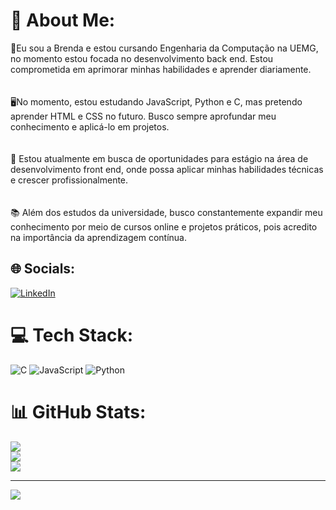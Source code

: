 # 💫 About Me:
👤Eu sou a Brenda e estou cursando Engenharia da Computação na UEMG, no momento estou focada no desenvolvimento back end. Estou comprometida em aprimorar minhas habilidades e aprender diariamente.<br><br><br>🖥️No momento, estou estudando JavaScript, Python e C, mas pretendo aprender HTML e CSS no futuro. Busco sempre aprofundar meu conhecimento e aplicá-lo em projetos.<br><br><br>💼 Estou atualmente em busca de oportunidades para estágio na área de desenvolvimento front end, onde possa aplicar minhas habilidades técnicas e crescer profissionalmente.<br><br><br>📚 Além dos estudos da universidade, busco constantemente expandir meu conhecimento por meio de cursos online e projetos práticos, pois acredito na importância da aprendizagem contínua.


## 🌐 Socials:
[![LinkedIn](https://img.shields.io/badge/LinkedIn-%230077B5.svg?logo=linkedin&logoColor=white)](https://linkedin.com/in/www.linkedin.com/in/brenda-emanuelle-b6005630b) 

# 💻 Tech Stack:
![C](https://img.shields.io/badge/c-%2300599C.svg?style=for-the-badge&logo=c&logoColor=white) ![JavaScript](https://img.shields.io/badge/javascript-%23323330.svg?style=for-the-badge&logo=javascript&logoColor=%23F7DF1E) ![Python](https://img.shields.io/badge/python-3670A0?style=for-the-badge&logo=python&logoColor=ffdd54)
# 📊 GitHub Stats:
![](https://github-readme-stats.vercel.app/api?username=Brenda1469&theme=dracula&hide_border=false&include_all_commits=true&count_private=true)<br/>
![](https://github-readme-streak-stats.herokuapp.com/?user=Brenda1469&theme=dracula&hide_border=false)<br/>
![](https://github-readme-stats.vercel.app/api/top-langs/?username=Brenda1469&theme=dracula&hide_border=false&include_all_commits=true&count_private=true&layout=compact)

---
[![](https://visitcount.itsvg.in/api?id=Brenda1469&icon=0&color=0)](https://visitcount.itsvg.in)

<!-- Proudly created with GPRM ( https://gprm.itsvg.in ) -->
